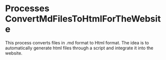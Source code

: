 # Processes ConvertMdFilesToHtmlForTheWebsite
This process converts files in .md format to Html format. The idea is to automatically generate html files through a script and integrate it into the website.

# 
